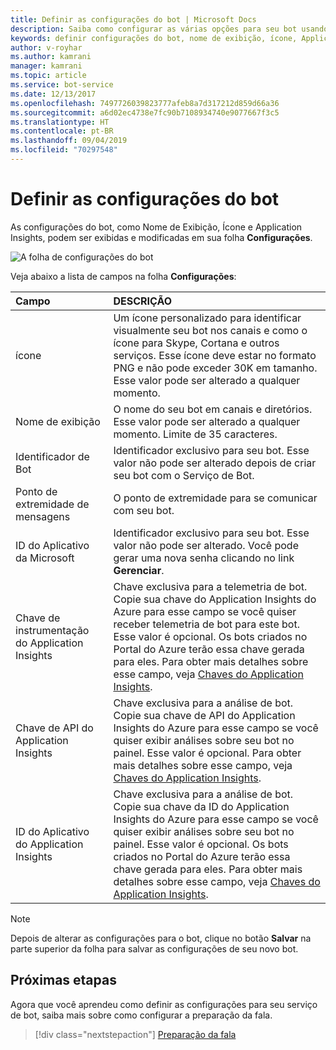 ```yaml
---
title: Definir as configurações do bot | Microsoft Docs
description: Saiba como configurar as várias opções para seu bot usando o Portal do Azure.
keywords: definir configurações do bot, nome de exibição, ícone, Application Insights, folha de configurações
author: v-royhar
ms.author: kamrani
manager: kamrani
ms.topic: article
ms.service: bot-service
ms.date: 12/13/2017
ms.openlocfilehash: 7497726039823777afeb8a7d317212d859d66a36
ms.sourcegitcommit: a6d02ec4738e7fc90b7108934740e9077667f3c5
ms.translationtype: HT
ms.contentlocale: pt-BR
ms.lasthandoff: 09/04/2019
ms.locfileid: "70297548"
---
```

# <a name="configure-bot-settings"></a>Definir as configurações do bot

As configurações do bot, como Nome de Exibição, Ícone e Application Insights, podem ser exibidas e modificadas em sua folha **Configurações**.

![A folha de configurações do bot](~/media/bot-service-portal-configure-settings/bot-settings-blade.png)

Veja abaixo a lista de campos na folha **Configurações**:

| Campo | DESCRIÇÃO |
| :---  | :---        |
| ícone | Um ícone personalizado para identificar visualmente seu bot nos canais e como o ícone para Skype, Cortana e outros serviços. Esse ícone deve estar no formato PNG e não pode exceder 30K em tamanho. Esse valor pode ser alterado a qualquer momento. |
| Nome de exibição | O nome do seu bot em canais e diretórios. Esse valor pode ser alterado a qualquer momento. Limite de 35 caracteres. |
| Identificador de Bot | Identificador exclusivo para seu bot. Esse valor não pode ser alterado depois de criar seu bot com o Serviço de Bot. |
| Ponto de extremidade de mensagens | O ponto de extremidade para se comunicar com seu bot. |
| ID do Aplicativo da Microsoft | Identificador exclusivo para seu bot. Esse valor não pode ser alterado. Você pode gerar uma nova senha clicando no link **Gerenciar**. |
| Chave de instrumentação do Application Insights | Chave exclusiva para a telemetria de bot. Copie sua chave do Application Insights do Azure para esse campo se você quiser receber telemetria de bot para este bot. Esse valor é opcional. Os bots criados no Portal do Azure terão essa chave gerada para eles. Para obter mais detalhes sobre esse campo, veja [Chaves do Application Insights](~/bot-service-resources-app-insights-keys.md). |
| Chave de API do Application Insights | Chave exclusiva para a análise de bot. Copie sua chave de API do Application Insights do Azure para esse campo se você quiser exibir análises sobre seu bot no painel. Esse valor é opcional. Para obter mais detalhes sobre esse campo, veja [Chaves do Application Insights](~/bot-service-resources-app-insights-keys.md). |
| ID do Aplicativo do Application Insights | Chave exclusiva para a análise de bot. Copie sua chave da ID do Application Insights do Azure para esse campo se você quiser exibir análises sobre seu bot no painel. Esse valor é opcional. Os bots criados no Portal do Azure terão essa chave gerada para eles. Para obter mais detalhes sobre esse campo, veja [Chaves do Application Insights](~/bot-service-resources-app-insights-keys.md). |

> [!NOTE]
> Depois de alterar as configurações para o bot, clique no botão **Salvar** na parte superior da folha para salvar as configurações de seu novo bot.

## <a name="next-steps"></a>Próximas etapas
Agora que você aprendeu como definir as configurações para seu serviço de bot, saiba mais sobre como configurar a preparação da fala.
> [!div class="nextstepaction"]
> [Preparação da fala](bot-service-manage-speech-priming.md)